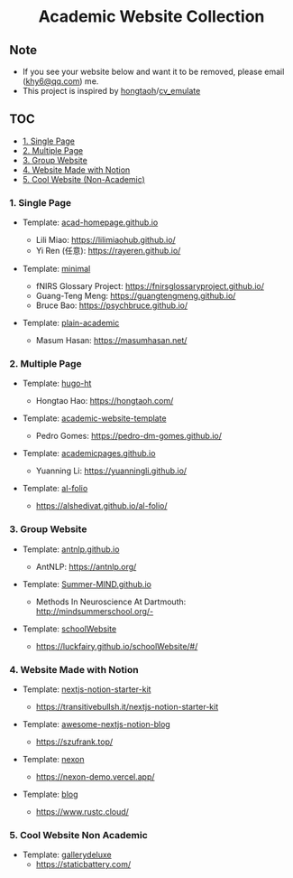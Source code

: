 <h1 align="center">Academic Website Collection</h1>

## Note

- If you see your website below and want it to be removed, please email (khy6@qq.com) me. 
- This project is inspired by [hongtaoh](https://github.com/hongtaoh)/[cv_emulate](https://github.com/hongtaoh/cv_emulate)



## TOC

- [1. Single Page](#1-single-page)
- [2. Multiple Page](#2-multiple-page)
- [3. Group Website](#3-group-website)
- [4. Website Made with Notion](#4-website-made-with-notion)
- [5. Cool Website (Non-Academic)](#5-cool-website-non-academic)




### 1. Single Page

- Template: [acad-homepage.github.io](https://github.com/RayeRen/acad-homepage.github.io)
  - Lili Miao: https://lilimiaohub.github.io/
  - Yi Ren (任意): https://rayeren.github.io/

- Template: [minimal](https://github.com/orderedlist/minimal)
  - fNIRS Glossary Project: https://fnirsglossaryproject.github.io/
  - Guang-Teng Meng: https://guangtengmeng.github.io/
  - Bruce Bao: https://psychbruce.github.io/

- Template: [plain-academic](https://github.com/mavroudisv/plain-academic)
  - Masum Hasan: https://masumhasan.net/


### 2. Multiple Page

- Template: [hugo-ht](https://github.com/hongtaoh/hugo-ht)
  - Hongtao Hao: https://hongtaoh.com/

- Template: [academic-website-template](https://github.com/sbryngelson/academic-website-template)
  - Pedro Gomes: https://pedro-dm-gomes.github.io/

- Template: [academicpages.github.io](https://github.com/academicpages/academicpages.github.io)
  - Yuanning Li: https://yuanningli.github.io/

- Template: [al-folio](https://github.com/alshedivat/al-folio)
  - https://alshedivat.github.io/al-folio/


### 3. Group Website

- Template: [antnlp.github.io](https://github.com/AntNLP/antnlp.github.io)
  - AntNLP: https://antnlp.org/

- Template: [Summer-MIND.github.io](https://github.com/Summer-MIND/Summer-MIND.github.io)
  - Methods In Neuroscience At Dartmouth: http://mindsummerschool.org/- 

- Template: [schoolWebsite](https://github.com/LuckFairy/schoolWebsite)
  - https://luckfairy.github.io/schoolWebsite/#/

### 4. Website Made with Notion

- Template: [nextjs-notion-starter-kit](https://github.com/transitive-bullshit/nextjs-notion-starter-kit)
    - https://transitivebullsh.it/nextjs-notion-starter-kit
  
- Template: [awesome-nextjs-notion-blog](https://github.com/frankcbliu/awesome-nextjs-notion-blog) 
  - https://szufrank.top/
- Template: [nexon](https://github.com/fky2015/nexon)
  - https://nexon-demo.vercel.app/

- Template:  [blog](https://github.com/ycjcl868/blog)
  - https://www.rustc.cloud/

### 5. Cool Website Non Academic

- Template: [gallerydeluxe](https://github.com/bep/gallerydeluxe)
  - https://staticbattery.com/

